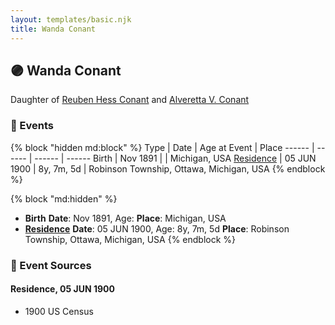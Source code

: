 ```yaml
---
layout: templates/basic.njk
title: Wanda Conant
---
```

## 🟣 Wanda Conant

Daughter of [Reuben Hess Conant](/people/3/37326838) and [Alveretta V. Conant](/people/6/60109856)

### 📆 Events

{% block "hidden md:block" %}
Type | Date | Age at Event | Place
------ | ------ | ------ | ------
Birth | Nov 1891 |  | Michigan, USA
[Residence](#event-event-0) | 05 JUN 1900 | 8y, 7m, 5d | Robinson Township, Ottawa, Michigan, USA
{% endblock %}

{% block "md:hidden" %}
- **Birth**
**Date**: Nov 1891, Age:
**Place**: Michigan, USA
- **[Residence](#event-event-0)**
**Date**: 05 JUN 1900, Age: 8y, 7m, 5d
**Place**: Robinson Township, Ottawa, Michigan, USA
{% endblock %}

### 📰 Event Sources

#### <a id="event-event-0"></a> Residence, 05 JUN 1900
* 1900 US Census

